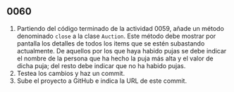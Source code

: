## 0060

1. Partiendo del código terminado de la actividad 0059, añade un método denominado `close` a la clase `Auction`. Este método debe mostrar por pantalla los detalles de todos los items que se estén subastando actualmente. De aquellos por los que haya habido pujas se debe indicar el nombre de la persona que ha hecho la puja más alta y el valor de dicha puja; del resto debe indicar que no ha habido pujas.
2. Testea los cambios y haz un commit.
3. Sube el proyecto a GitHub e indica la URL de este commit.

